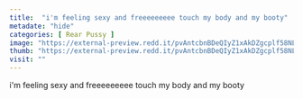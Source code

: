 ```yaml
---
title:  "i'm feeling sexy and freeeeeeeee touch my body and my booty"
metadate: "hide"
categories: [ Rear Pussy ]
image: "https://external-preview.redd.it/pvAntcbnBDeQIyZ1xAkDZgcplf58NLyGuJ3dqf31nIg.jpg?auto=webp&s=899d108f10b40a3127416ae72c64da70d18ee91e"
thumb: "https://external-preview.redd.it/pvAntcbnBDeQIyZ1xAkDZgcplf58NLyGuJ3dqf31nIg.jpg?width=1080&crop=smart&auto=webp&s=914b82aaac9c7cec082106849ac8e8b90ff81f79"
visit: ""
---
```

i'm feeling sexy and freeeeeeeee touch my body and my booty
